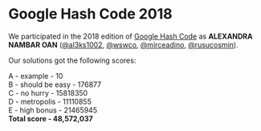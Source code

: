 # Google Hash Code 2018

We participated in the 2018 edition of [Google Hash Code](https://hashcode.withgoogle.com/) as **ALEXANDRA NAMBAR OAN** ([@al3ks1002](https://github.com/al3ks1002), [@wswco](https://github.com/wswco), [@mirceadino](https://github.com/mirceadino), [@rusucosmin](https://github.com/rusucosmin)).

Our solutions got the following scores: 

A - example - 10<br/>
B - should be easy - 176877<br/>
C - no hurry - 15818350<br/>
D - metropolis - 11110855<br/>
E - high bonus - 21465945<br/>
**Total score - 48,572,037**

